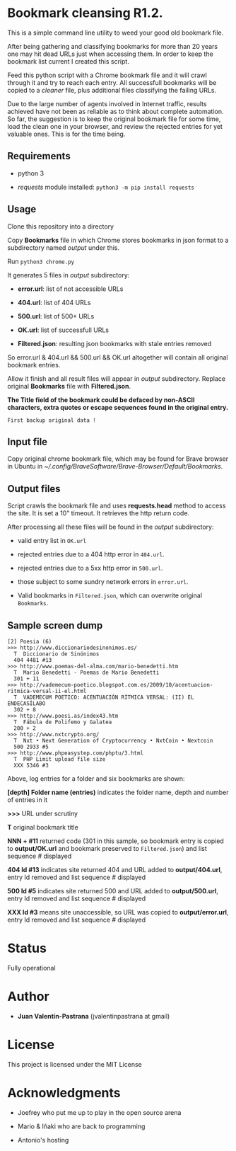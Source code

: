 # Bookmark cleansing R1.2.
This is a simple command line utility to weed your good old bookmark file.

After being gathering and classifying bookmarks for more than 20 years one may hit dead URLs just when accessing them. In order to keep the bookmark list current I created this script.

Feed this python script with a Chrome bookmark file and it will crawl through it and try to reach each entry. All successfull bookmarks will be copied to a _cleaner_ file, plus additional files classifying the failing URLs.

Due to the large number of agents involved in Internet traffic, results achieved have not been as reliable as to think about complete automation. So far, the suggestion is to keep the original bookmark file for some time, load the clean one in your browser, and review the rejected entries for yet valuable ones. This is for the time being.

## Requirements

* python 3

* *requests* module installed: `python3 -m pip install requests`

## Usage

Clone this repository into a directory

Copy **Bookmarks** file in which Chrome stores bookmarks in json format to a subdirectory named _output_ under this.

Run `python3 chrome.py`

It generates 5 files in _output_ subdirectory:

* **error.url**: list of not accessible URLs

* **404.url**: list of 404 URLs

* **500.url**: list of 500+ URLs

* **OK.url**: list of successfull URLs

* **Filtered.json**: resulting json bookmarks with stale entries removed

So error.url & 404.url && 500.url && OK.url altogether will contain all original bookmark entries.

Allow it finish and all result files will appear in _output_ subdirectory. Replace original **Bookmarks** file with **Filtered.json**.

**The Title field of the bookmark could be defaced by non-ASCII characters, extra quotes or escape sequences found in the original entry.**

```
First backup original data !
```

## Input file
Copy original chrome bookmark file, which may be found for Brave browser in Ubuntu in _~/.config/BraveSoftware/Brave-Browser/Default/Bookmarks_.

## Output files
Script crawls the bookmark file and uses **requests.head** method to access the site. It is set a 10" timeout. It retrieves the http return code.

After processing all these files will be found in the _output_ subdirectory:

* valid entry list in `OK.url`

* rejected entries due to a 404 http error in `404.url`.

* rejected entries due to a 5xx http error in `500.url`.

* those subject to some sundry network errors in `error.url`.

* Valid bookmarks in `Filtered.json`, which can overwrite original `Bookmarks`.

## Sample screen dump

```
[2] Poesia (6)
>>> http://www.diccionariodesinonimos.es/
  T  Diccionario de Sinónimos
  404 4481 #13
>>> http://www.poemas-del-alma.com/mario-benedetti.htm
  T  Mario Benedetti - Poemas de Mario Benedetti
  301 + 11
>>> http://vademecum-poetico.blogspot.com.es/2009/10/acentuacion-ritmica-versal-ii-el.html
  T  VADEMECUM POETICO: ACENTUACIÓN RÍTMICA VERSAL: (II) EL ENDECASÍLABO
  302 + 8
>>> http://www.poesi.as/index43.htm
  T  Fábula de Polifemo y Galatea
  200 + 2
>>> http://www.nxtcrypto.org/
  T  Nxt • Next Generation of Cryptocurrency • NxtCoin • Nextcoin
  500 2933 #5
>>> http://www.phpeasystep.com/phptu/3.html
  T  PHP Limit upload file size
  XXX 5346 #3
```

Above, log entries for a folder and six bookmarks are shown:

**[depth] Folder name (entries)**  indicates the folder name, depth and number of entries in it

**>>>** URL under scrutiny

**T** original bookmark title

**NNN + #11** returned code (301 in this sample, so bookmark entry is copied to __output/OK.url__ and bookmark preserved to `Filtered.json`) and list sequence # displayed

**404 Id #13** indicates site returned 404 and URL added to __output/404.url__, entry Id removed and list sequence # displayed

**500 Id #5** indicates site returned 500 and URL added to __output/500.url__, entry Id removed and list sequence # displayed

**XXX Id #3** means site unaccessible, so URL was copied to __output/error.url__, entry Id removed and list sequence # displayed

# Status

Fully operational

# Author

* **Juan Valentín-Pastrana** (jvalentinpastrana at gmail)

# License

This project is licensed under the MIT License 

# Acknowledgments

* Joefrey who put me up to play in the open source arena

* Mario & Iñaki who are back to programming

* Antonio's hosting


